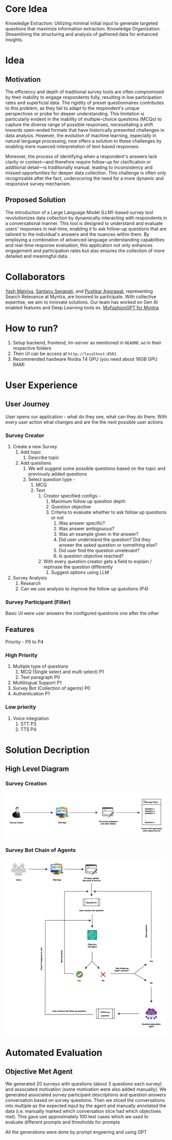 # Core Idea
Knowledge Extraction: Utilizing minimal initial input to generate targeted questions that maximize information extraction.
Knowledge Organization: Streamlining the structuring and analysis of gathered data for enhanced insights.

# Idea
## Motivation
The efficiency and depth of traditional survey tools are often compromised by their inability to engage respondents fully, resulting in low participation rates and superficial data. The rigidity of preset questionnaires contributes to this problem, as they fail to adapt to the respondent's unique perspectives or probe for deeper understanding. This limitation is particularly evident in the inability of multiple-choice questions (MCQs) to capture the diverse range of possible responses, necessitating a shift towards open-ended formats that have historically presented challenges in data analysis. However, the evolution of machine learning, especially in natural language processing, now offers a solution to these challenges by enabling more nuanced interpretation of text-based responses.

Moreover, the process of identifying when a respondent's answers lack clarity or context—and therefore require follow-up for clarification or additional detail—is traditionally manual, leading to inconsistency and missed opportunities for deeper data collection. This challenge is often only recognizable after the fact, underscoring the need for a more dynamic and responsive survey mechanism.

## Proposed Solution
The introduction of a Large Language Model (LLM)-based survey tool revolutionizes data collection by dynamically interacting with respondents in a conversational manner. This tool is designed to understand and evaluate users' responses in real-time, enabling it to ask follow-up questions that are tailored to the individual's answers and the nuances within them. By employing a combination of advanced language understanding capabilities and real-time response evaluation, this application not only enhances engagement and participation rates but also ensures the collection of more detailed and meaningful data.

# Collaborators
[Yash Malviya](https://github.com/yash98), [Santanu Senapati](https://github.com/KSSSenapati), and [Pushkar Aggrawal](https://github.com/Pushkaraaa), representing Search Relevance at Myntra, are honored to participate. With collective expertise, we aim to innovate solutions. Our team has worked on Gen AI enabled features and Deep Learning tools ex. [MyFashionGPT for Myntra](https://indianexpress.com/article/technology/artificial-intelligence/myntra-microsoft-collaboration-myfashiongpt-azure-9074891/)

# How to run?
1. Setup backend, frontend, lm-server as mentioned in `README.md` in their respective folders
2. Then UI can be access at `http://localhost:8501`
3. Recommended hardware Nvidia T4 GPU (you need about 16GB GPU RAM)

# User Experience

## User Journey

User opens our application - what do they see, what can they do there. With every user action what changes and are the the next possible user actions

### Survey Creator

1. Create a new Survey
   1. Add topic
      1. Describe topic
   2. Add questions
      1. We will suggest some possible questions based on the topic and previously added questions
      2. Select question type -
         1. MCQ
         2. Text
            1. Creator specified configs -
               1. Maximum follow up question depth
               2. Question objective
               3. Criteria to evaluate whether to ask follow up questions or not
                  1. Was answer specific?
                  2. Was answer ambigouous?
                  3. Was an example given in the answer?
                  4. Did user understand the question? Did they answer the asked question or something else?
                  5. Did user find the question unrelevant?
                  6. Is question objective reached?
            2. With every question creator gets a field to explain / rephrase the question differently
               1. Suggest options using LLM
2. Survey Analysis
   1. Research
   2. Can we use analysis to improve the follow up questions (P4)

### Survey Participant (Filler)

Basic UI were user answers the configured questions one after the other

## Features

Priority - P0 to P4

### High Priority
1. Multiple type of questions
   1. MCQ (Single select and multi select) P1
   2. Text paragraph P0
2. Multilingual Support P1
3. Survey Bot (Collection of agents) P0
4. Authentication P1

### Low priority

1. Voice integration
   1. STT P3
   2. TTS P4

# Solution Decription

## High Level Diagram

### Survey Creation
![Survey Creation](https://github.com/yash98/journalist-bot/blob/main/docs/img/survey-creator-diagram.png?raw=true)

### Survey Bot Chain of Agents
![Survey Bot Chain of Agents](https://github.com/yash98/journalist-bot/blob/main/docs/img/survey-filler-diagram.png?raw=true)

# Automated Evaluation

## Objective Met Agent
We generated 20 surveys with questions (about 3 questions each survey) and associated motivation (some motivation were also added manually). We generated associated survey participant descriptions and question answers conversation based on survey questions. Then we sliced the conversations into multiple as the expected input by the agent and manually annotated the data (i.e. manually marked which conversation slice had which objectives met). This gave use approximately 100 test cases which we used to evaluate different prompts and thresholds for prompts    

All the generations were done by prompt engeering and using GPT

